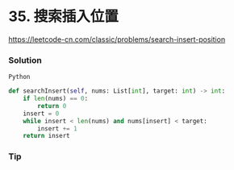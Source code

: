 # 35. 搜索插入位置

<https://leetcode-cn.com/classic/problems/search-insert-position>

### Solution

`Python`

```python
def searchInsert(self, nums: List[int], target: int) -> int:
    if len(nums) == 0:
        return 0
    insert = 0
    while insert < len(nums) and nums[insert] < target:
        insert += 1
    return insert
```

### Tip
